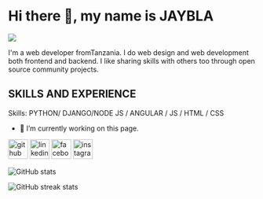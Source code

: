 # Hi there 👋, my name is JAYBLA
![](https://arturssmirnovs.github.io/github-profile-readme-generator/images/banner.png)

I'm a web developer fromTanzania. I do web design and web development both frontend and backend. I like sharing skills with others too through open source community projects.

## SKILLS AND EXPERIENCE
Skills: PYTHON/ DJANGO/NODE JS / ANGULAR / JS / HTML / CSS

- 🔭 I’m currently working on this page. 


[<img src='https://cdn.jsdelivr.net/npm/simple-icons@3.0.1/icons/github.svg' alt='github' height='40'>](https://github.com/JAYBLA)  [<img src='https://cdn.jsdelivr.net/npm/simple-icons@3.0.1/icons/linkedin.svg' alt='linkedin' height='40'>](https://www.linkedin.com/in/bafrocodes-limited-677785203/)  [<img src='https://cdn.jsdelivr.net/npm/simple-icons@3.0.1/icons/facebook.svg' alt='facebook' height='40'>](https://www.facebook.com/jumanne.joseph.5477)  [<img src='https://cdn.jsdelivr.net/npm/simple-icons@3.0.1/icons/instagram.svg' alt='instagram' height='40'>](https://www.instagram.com/j.j.bugalama/)  

![GitHub stats](https://github-readme-stats.vercel.app/api?username=JAYBLA&show_icons=true&count_private=true)  

![GitHub streak stats](https://github-readme-streak-stats.herokuapp.com/?user=JAYBLA)  

